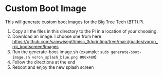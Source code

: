 # Custom Boot Image

This will generate custom boot images for the Big Tree Tech (BTT) Pi.

1. Copy all the files in this directory to the Pi in a location of your choosing.
1. Download an image. I choose one from here https://github.com/samwiseg0/misc_3dprinting/tree/main/guides/voron_rpi_bootscreen/Images
1. Run the generate-boot-image.sh (example: `sudo generate-boot-image.sh voron_splash_blue.png 800x480`)
1. Follow the directions at the end
1. Reboot and enjoy the new splash screen
